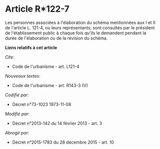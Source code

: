 # Article R*122-7

Les personnes associées à l'élaboration du schéma mentionnées aux I et II de l'article L. 121-4, ou leurs représentants, sont
consultés par le président de l'établissement public à chaque fois qu'ils le demandent pendant la durée de l'élaboration ou
de la révision du schéma.

**Liens relatifs à cet article**

_Cite_:

  - Code de l'urbanisme - art. L121-4

_Nouveaux textes_:

  - Code de l'urbanisme - art. R143-3 (V)

_Codifié par_:

  - Décret n°73-1023 1973-11-08

_Modifié par_:

  - Décret n°2013-142 du 14 février 2013 - art. 3

_Abrogé par_:

  - Décret n°2015-1783 du 28 décembre 2015 - art. 10
